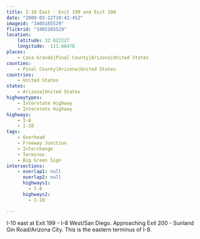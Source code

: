```yaml
---
title: I-10 East - Exit 199 and Exit 200
date: "2009-03-22T10:42:45Z"
imageid: "3405165529"
flickrid: "3405165529"
location:
    latitude: 32.822227
    longitude: -111.68478
places:
    - Casa Grande|Pinal County|Arizona|United States
counties:
    - Pinal County|Arizona|United States
countries:
    - United States
states:
    - Arizona|United States
highwaytypes:
    - Interstate Highway
    - Interstate Highway
highways:
    - I-8
    - I-10
tags:
    - Overhead
    - Freeway Junction
    - Interchange
    - Terminus
    - Big Green Sign
intersections:
    - overlap1: null
      overlap2: null
      highways1:
        - I-8
      highways2:
        - I-10

---
```

I-10 east at Exit 199 - I-8 West/San Diego. Approaching Exit 200 - Sunland Gin Road/Arizona City. This is the eastern terminus of I-8.